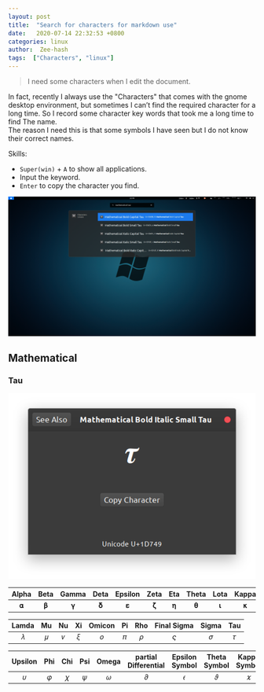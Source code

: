```yaml
---
layout: post
title:  "Search for characters for markdown use"
date:   2020-07-14 22:32:53 +0800
categories: linux
author:  Zee-hash
tags:  ["Characters", "linux"]
---
```


> I need some characters when I edit the document.  

In fact, recently I always use the "Characters" that comes with the gnome desktop environment, but sometimes I can’t find the required character for a long time. So I record some character key words that took me a long time to find The name.  
The reason I need this is that some symbols I have seen but I do not know their correct names.

Skills:  
+ `Super(win)` + `A` to show all applications.  
+ Input the keyword.  
+ `Enter` to copy the character you find.  

![Search Result](/assets/images/post_images/20200714search-results.png)

## Mathematical  
### Tau
![Characters](/assets/images/post_images/20200714Characters.png)  

|Alpha|Beta|Gamma|Deta|Epsilon|Zeta|Eta|Theta|Lota|Kappa|  
|:---:|:---:|:---:|:---:|:---:|:---:|:---:|:---:|:---:|:---:|  
|𝛂|𝛃|𝛄|𝛅|𝛆|𝛇|𝛈|𝛉|𝛊|𝛋|  

|Lamda|Mu|Nu|Xi|Omicon|Pi|Rho|Final Sigma|Sigma|Tau|  
|:---:|:---:|:---:|:---:|:---:|:---:|:---:|:---:|:---:|:---:|  
|𝜆|𝜇|𝜈|𝜉|𝜊|𝜋|𝜌|𝜍|𝜎|𝜏|  

|Upsilon|Phi|Chi|Psi|Omega|partial Differential|Epsilon Symbol|Theta Symbol|Kappa Symbol|Phi Symbol|Rho Symbol|Pi Symbol|  
|:---:|:---:|:---:|:---:|:---:|:---:|:---:|:---:|:---:|:---:|:---:|:---:|  
|𝜐|𝜑|𝜒|𝜓|𝜔|𝜕|𝜖|𝜗|𝜘|𝜙|𝜚|  
